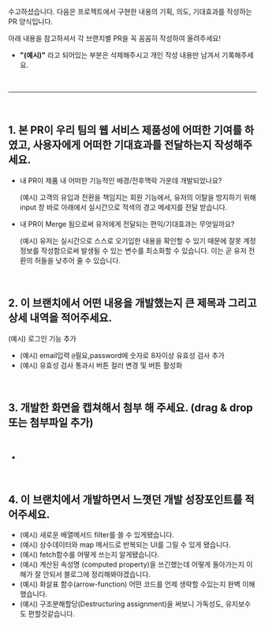 수고하셨습니다. 다음은 프로젝트에서 구현한 내용의 기획, 의도, 기대효과를 작성하는 PR 양식입니다.

아래 내용을 참고하셔서 각 브랜치별 PR을 꼭 꼼꼼히 작성하여 올려주세요!


- **"(예시)"** 라고 되어있는 부분은 삭제해주시고 개인 작성 내용만 남겨서 기록해주세요.
<br />

---
<br />

## 1. 본 PR이 우리 팀의 웹 서비스 제품성에 어떠한 기여를 하였고, 사용자에게 어떠한 기대효과를 전달하는지 작성해주세요.
- 내 PR이 제품 내 어떠한 기능적인 배경/전후맥락 가운데 개발되었나요?

  (예시) 고객의 유입과 전환을 책임지는 회원 기능에서, 유저의 이탈을 방지하기 위해 input 창 바로 아래에서 실시간으로 적색의 경고 메세지를 전달 받습니다.

- 내 PR이 Merge 됨으로써 유저에게 전달되는 편익/기대효과는 무엇일까요?

  (예시) 유저는 실시간으로 스스로 오기입한 내용을 확인할 수 있기 때문에 잘못 계정 정보를 작성함으로써 발생될 수 있는 변수를 최소화할 수 있습니다. 이는 곧 유저 전환의 허들을 낮추어 줄 수 있습니다.



<br />

## 2. 이 브랜치에서 어떤 내용을 개발했는지 큰 제목과 그리고 상세 내역을 적어주세요.

(예시) 로그인 기능 추가

- (예시) email입력 `@`필요,password에 숫자로 8자이상 유효성 검사 추가
- (예시) 유효성 검사 통과시 버튼 컬러 변경 및 버튼 활성화

<br />

## 3. 개발한 화면을 캡쳐해서 첨부 해 주세요. (drag & drop 또는 첨부파일 추가)
<br />

-

<br />

## 4. 이 브랜치에서 개발하면서 느꼇던 개발 성장포인트를 적어주세요.

- (예시) 새로운 배열메서드 filter를 쓸 수 있게됐습니다.
- (예시) 상수데이터와 map 메서드로 반복되는 UI를 그릴 수 있게 됐습니다.
- (예시) fetch함수를 어떻게 쓰는지 알게됐습니다.
- (예시) 계산된 속성명 (computed property)을 쓰긴했는데 어떻게 돌아가는지 이해가 잘 안되서
  블로그에 정리해봐야겠습니다.
- (예시) 화살표 함수(arrow-function) 어떤 코드를 언제 생략할 수있는지 완벽 이해했습니다.
- (예시) 구조분해할당(Destructuring assignment)을 써보니 가독성도, 유지보수도 편할것같습니다.
  <br />
